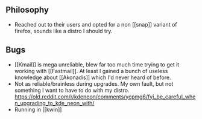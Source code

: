 ## Philosophy
- Reached out to their users and opted for a non [[snap]] variant of firefox, sounds like a distro I should try.

## Bugs
- [[Kmail]] is mega unreliable, blew far too much time trying to get it working with [[Fastmail]]. At least I gained a bunch of useless knowledge about [[Akonadis]] which I'd never heard of before.
- Not as reliable/brainless during upgrades. My own fault, but not something I want to have to do with my distro. https://old.reddit.com/r/kdeneon/comments/ycpmg6/fyi_be_careful_when_upgrading_to_kde_neon_with/
- Running in [[kwin]]